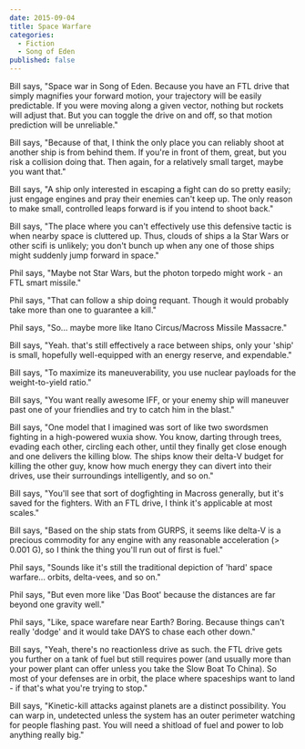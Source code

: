 ```yaml
---
date: 2015-09-04
title: Space Warfare
categories:
  - Fiction
  - Song of Eden
published: false
---
```


Bill says, "Space war in Song of Eden. Because you have an FTL drive that simply magnifies your forward motion, your trajectory will be easily predictable. If you were moving along a given vector, nothing but rockets will adjust that. But you can toggle the drive on and off, so that motion prediction will be unreliable."

Bill says, "Because of that, I think the only place you can reliably shoot at another ship is from behind them. If you're in front of them, great, but you risk a collision doing that. Then again, for a relatively small target, maybe you want that."

Bill says, "A ship only interested in escaping a fight can do so pretty easily; just engage engines and pray their enemies can't keep up. The only reason to make small, controlled leaps forward is if you intend to shoot back."

Bill says, "The place where you can't effectively use this defensive tactic is when nearby space is cluttered up. Thus, clouds of ships a la Star Wars or other scifi is unlikely; you don't bunch up when any one of those ships might suddenly jump forward in space."

Phil says, "Maybe not Star Wars, but the photon torpedo might work - an FTL smart missile."

Phil says, "That can follow a ship doing requant. Though it would probably take more than one to guarantee a kill."

Phil says, "So... maybe more like Itano Circus/Macross Missile Massacre."

Bill says, "Yeah. that's still effectively a race between ships, only your 'ship' is small, hopefully well-equipped with an energy reserve, and expendable."

Bill says, "To maximize its maneuverability, you use nuclear payloads for the weight-to-yield ratio."

Bill says, "You want really awesome IFF, or your enemy ship will maneuver past one of your friendlies and try to catch him in the blast."

Bill says, "One model that I imagined was sort of like two swordsmen fighting in a high-powered wuxia show. You know, darting through trees, evading each other, circling each other, until they finally get close enough and one delivers the killing blow. The ships know their delta-V budget for killing the other guy, know how much energy they can divert into their drives, use their surroundings intelligently, and so on."

Bill says, "You'll see that sort of dogfighting in Macross generally, but it's saved for the fighters.  With an FTL drive, I think it's applicable at most scales."

Bill says, "Based on the ship stats from GURPS, it seems like delta-V is a precious commodity for any engine with any reasonable acceleration (> 0.001 G), so I think the thing you'll run out of first is fuel."

Phil says, "Sounds like it's still the traditional depiction of 'hard' space warfare... orbits, delta-vees, and so on."

Phil says, "But even more like 'Das Boot' because the distances are far beyond one gravity well."

Phil says, "Like, space warefare near Earth? Boring. Because things can't really 'dodge' and it would take DAYS to chase each other down."

Bill says, "Yeah, there's no reactionless drive as such. the FTL drive gets you further on a tank of fuel but still requires power (and usually more than your power plant can offer unless you take the Slow Boat To China). So most of your defenses are in orbit, the place where spaceships want to land - if that's what you're trying to stop."

Bill says, "Kinetic-kill attacks against planets are a distinct possibility. You can warp in, undetected unless the system has an outer perimeter watching for people flashing past. You will need a shitload of fuel and power to lob anything really big."
